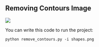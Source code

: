 ## Removing Contours Image

<img src="https://i.ibb.co/yXjrTg9/Ek-A-klama-2020-08-06-160242.jpg" />

You can write this code to run the project:
```
python remove_contours.py -i shapes.png
```
